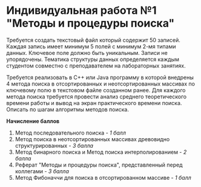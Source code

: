 # Индивидуальная работа №1 "Методы и процедуры поиска"
Требуется создать текстовый файл который содержит 50 записей. Каждая запись имеет минимум 5 полей с минимум 2-мя типами данных. Ключевое поле должно быть уникальным. Записи не упорядочены. Тематика структуры данных определяется каждым студентом совместно с преподавателем на лабораторных занятиях.

Требуется реализовать в C++ или Java программу в которой внедрены 4 метода поиска в отсортированных и неотсортированных массивах по ключевому полю в текстовом файле созданном ранее. Для каждого метода поиска требуется провести анализ среднего теоретического времени работы и вывод на экран практического времени поиска. Описать по шагам алгоритмы методов поиска.

**Начисление баллов**

1. Метод последовательного поиска - _1 балл_
2. Метод поиска в неотсортированных массивах древовидно структурированных - _3 балла_
3. Метод бинарного поиска и Метод поиска интерполированием - _2 балла_
4. Реферат "Методы и процедуры поиска", представленный перед коллегами - _3 балла_
5. Метод Фибоначчи для поиска в отсортированном массиве - _1 балл_
